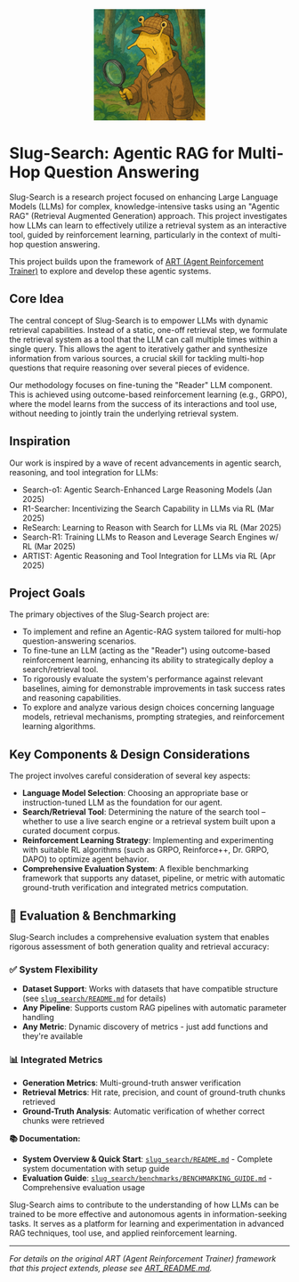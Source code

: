<div align="center">
  <img src="assets/Inspector_Banana.png" alt="Inspector Banana - Slug Search Project" width="200"/>
</div>

# Slug-Search: Agentic RAG for Multi-Hop Question Answering

Slug-Search is a research project focused on enhancing Large Language Models (LLMs) for complex, knowledge-intensive tasks using an "Agentic RAG" (Retrieval Augmented Generation) approach. This project investigates how LLMs can learn to effectively utilize a retrieval system as an interactive tool, guided by reinforcement learning, particularly in the context of multi-hop question answering.

This project builds upon the framework of [ART (Agent Reinforcement Trainer)](./ART_README.md) to explore and develop these agentic systems.

## Core Idea

The central concept of Slug-Search is to empower LLMs with dynamic retrieval capabilities. Instead of a static, one-off retrieval step, we formulate the retrieval system as a tool that the LLM can call multiple times within a single query. This allows the agent to iteratively gather and synthesize information from various sources, a crucial skill for tackling multi-hop questions that require reasoning over several pieces of evidence.

Our methodology focuses on fine-tuning the "Reader" LLM component. This is achieved using outcome-based reinforcement learning (e.g., GRPO), where the model learns from the success of its interactions and tool use, without needing to jointly train the underlying retrieval system.

## Inspiration

Our work is inspired by a wave of recent advancements in agentic search, reasoning, and tool integration for LLMs:

*   Search-o1: Agentic Search-Enhanced Large Reasoning Models (Jan 2025)
*   R1-Searcher: Incentivizing the Search Capability in LLMs via RL (Mar 2025)
*   ReSearch: Learning to Reason with Search for LLMs via RL (Mar 2025)
*   Search-R1: Training LLMs to Reason and Leverage Search Engines w/ RL (Mar 2025)
*   ARTIST: Agentic Reasoning and Tool Integration for LLMs via RL (Apr 2025)

## Project Goals

The primary objectives of the Slug-Search project are:

*   To implement and refine an Agentic-RAG system tailored for multi-hop question-answering scenarios.
*   To fine-tune an LLM (acting as the "Reader") using outcome-based reinforcement learning, enhancing its ability to strategically deploy a search/retrieval tool.
*   To rigorously evaluate the system's performance against relevant baselines, aiming for demonstrable improvements in task success rates and reasoning capabilities.
*   To explore and analyze various design choices concerning language models, retrieval mechanisms, prompting strategies, and reinforcement learning algorithms.

## Key Components & Design Considerations

The project involves careful consideration of several key aspects:

*   **Language Model Selection**: Choosing an appropriate base or instruction-tuned LLM as the foundation for our agent.
*   **Search/Retrieval Tool**: Determining the nature of the search tool – whether to use a live search engine or a retrieval system built upon a curated document corpus.
*   **Reinforcement Learning Strategy**: Implementing and experimenting with suitable RL algorithms (such as GRPO, Reinforce++, Dr. GRPO, DAPO) to optimize agent behavior.
*   **Comprehensive Evaluation System**: A flexible benchmarking framework that supports any dataset, pipeline, or metric with automatic ground-truth verification and integrated metrics computation.

## 🚀 Evaluation & Benchmarking

Slug-Search includes a comprehensive evaluation system that enables rigorous assessment of both generation quality and retrieval accuracy:

### ✅ **System Flexibility**
- **Dataset Support**: Works with datasets that have compatible structure (see [`slug_search/README.md`](slug_search/README.md) for details)
- **Any Pipeline**: Supports custom RAG pipelines with automatic parameter handling
- **Any Metric**: Dynamic discovery of metrics - just add functions and they're available

### 📊 **Integrated Metrics**
- **Generation Metrics**: Multi-ground-truth answer verification
- **Retrieval Metrics**: Hit rate, precision, and count of ground-truth chunks retrieved
- **Ground-Truth Analysis**: Automatic verification of whether correct chunks were retrieved

**📚 Documentation:**
- **System Overview & Quick Start**: [`slug_search/README.md`](slug_search/README.md) - Complete system documentation with setup guide
- **Evaluation Guide**: [`slug_search/benchmarks/BENCHMARKING_GUIDE.md`](slug_search/benchmarks/BENCHMARKING_GUIDE.md) - Comprehensive evaluation usage

Slug-Search aims to contribute to the understanding of how LLMs can be trained to be more effective and autonomous agents in information-seeking tasks. It serves as a platform for learning and experimentation in advanced RAG techniques, tool use, and applied reinforcement learning.

---
*For details on the original ART (Agent Reinforcement Trainer) framework that this project extends, please see [ART_README.md](./ART_README.md).*